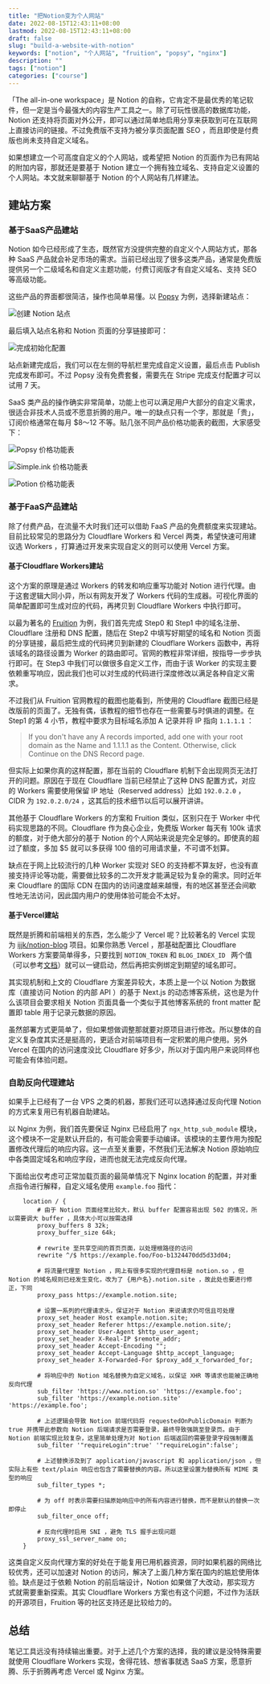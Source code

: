 ```yaml
---
title: "把Notion变为个人网站"
date: 2022-08-15T12:43:11+08:00
lastmod: 2022-08-15T12:43:11+08:00
draft: false
slug: "build-a-website-with-notion"
keywords: ["notion", "个人网站", "fruition", "popsy", "nginx"]
description: ""
tags: ["notion"]
categories: ["course"]
---
```

「The all-in-one workspace」是 Notion 的自称，它肯定不是最优秀的笔记软件，但一定是当今最强大的内容生产工具之一。除了可玩性很高的数据库功能，Notion 还支持将页面对外公开，即可以通过简单地启用分享来获取到可在互联网上直接访问的链接。不过免费版不支持为被分享页面配置 SEO ，而且即使是付费版也尚未支持自定义域名。

如果想建立一个可高度自定义的个人网站，或希望把 Notion 的页面作为已有网站的附加内容，那就还是要基于 Notion 建立一个拥有独立域名、支持自定义设置的个人网站。本文就来聊聊基于 Notion 的个人网站有几样建法。<!--more-->

## 建站方案

### 基于SaaS产品建站

Notion 如今已经形成了生态，既然官方没提供完整的自定义个人网站方式，那各种 SaaS 产品就会补足市场的需求。当前已经出现了很多这类产品，通常是免费版提供另一个二级域名和自定义主题功能，付费订阅版才有自定义域名、支持 SEO 等高级功能。

这些产品的界面都很简洁，操作也简单易懂。以 [Popsy](https://popsy.co/) 为例，选择新建站点：

![创建 Notion 站点](https://gmiimg.com/c60e4e8f3cfd710423632f9235ada781.png)

最后填入站点名称和 Notion 页面的分享链接即可：

![完成初始化配置](https://gmiimg.com/61cdbc3c1bed6e226c7d5f498732239c.png)

站点新建完成后，我们可以在左侧的导航栏里完成自定义设置，最后点击 Publish 完成发布即可。不过 Popsy 没有免费套餐，需要先在 Stripe 完成支付配置才可以试用 7 天。

SaaS 类产品的操作确实非常简单，功能上也可以满足用户大部分的自定义需求，很适合非技术人员或不愿意折腾的用户。唯一的缺点只有一个字，那就是「贵」，订阅价格通常在每月 $8～12 不等。贴几张不同产品价格功能表的截图，大家感受下：

![Popsy 价格功能表](https://gmiimg.com/79740a302182d0f8cc683d3b1823eb38.png)

![Simple.ink 价格功能表](https://gmiimg.com/ecabfd16b0c395e7e26f7f32ad7c763e.png)

![Potion 价格功能表](https://gmiimg.com/294c7236642e2459a2ccb5dab9263966.png)

### 基于FaaS产品建站

除了付费产品，在流量不大时我们还可以借助 FaaS 产品的免费额度来实现建站。目前比较常见的思路分为 Cloudflare Workers 和 Vercel 两类，希望快速可用建议选 Workers ，打算通过开发来实现自定义的则可以使用 Vercel 方案。

#### 基于Cloudflare Workers建站

这个方案的原理是通过 Workers 的转发和响应重写功能对 Notion 进行代理。由于这套逻辑大同小异，所以有网友开发了 Workers 代码的生成器。可视化界面的简单配置即可生成对应的代码，再拷贝到 Cloudflare Workers 中执行即可。

以最为著名的 [Fruition](https://fruitionsite.com/) 为例，我们首先完成 Step0 和 Step1 中的域名注册、Cloudflare 注册和 DNS 配置，随后在 Step2 中填写好期望的域名和 Notion 页面的分享链接，最后把生成的代码拷贝到新建的 Cloudflare Workers 函数中，再将该域名的路径设置为 Worker 的路由即可。官网的教程非常详细，按指导一步步执行即可。在 Step3 中我们可以做很多自定义工作，而由于该 Worker 的实现主要依赖重写响应，因此我们也可以对生成的代码进行深度修改以满足各种自定义需求。

不过我们从 Fruition 官网教程的截图也能看到，所使用的 Cloudflare 截图已经是改版前的页面了。无独有偶，该教程的细节也存在一些需要与时俱进的调整。在 Step1 的第 4 小节，教程中要求为目标域名添加 A 记录并将 IP 指向 `1.1.1.1` ：

> If you don't have any A records imported, add one with your root domain as the Name and 1.1.1.1 as the Content. Otherwise, click Continue on the DNS Record page.

但实际上如果你真的这样配置，那在当前的 Cloudflare 机制下会出现网页无法打开的问题。原因在于现在 Cloudflare 当前已经禁止了这种 DNS 配置方式，对应的 Workers  需要使用保留 IP 地址（Reserved address）比如 `192.0.2.0` ，CIDR 为  `192.0.2.0/24` ，这其后的技术细节以后可以展开讲讲。

其他基于 Cloudflare Workers 的方案和 Fruition 类似，区别只在于 Worker 中代码实现思路的不同。Cloudflare 作为良心企业，免费版 Worker 每天有 100k 请求的额度，对于绝大部分的基于 Notion 的个人网站来说是完全足够的。即使真的超过了额度，多加 $5 就可以多获得 100 倍的可用请求量，不可谓不划算。

缺点在于网上比较流行的几种 Worker 实现对 SEO 的支持都不算友好，也没有直接支持评论等功能，需要做比较多的二次开发才能满足较为复杂的需求。同时近年来 Cloudflare 的国际 CDN 在国内的访问速度越来越慢，有的地区甚至还会间歇性地无法访问，因此国内用户的使用体验可能会不太好。

#### 基于Vercel建站

既然是折腾和前端相关的东西，怎么能少了 Vercel 呢？比较著名的 Vercel 实现为 [ijjk/notion-blog](https://github.com/ijjk/notion-blog) 项目。如果你熟悉 Vercel ，那基础配置比 Cloudflare Workers 方案要简单得多，只要找到 `NOTION_TOKEN` 和 `BLOG_INDEX_ID ` 两个值（可以参考[文档](https://github.com/ijjk/notion-blog#getting-blog-index-and-token)）就可以一键启动，然后再把实例绑定到期望的域名即可。

其实现机制和上文的 Cloudflare 方案差异较大，本质上是一个以 Notion 为数据库（直接访问 Notion 的内部 API ）的基于 Next.js 的动态博客系统，这也是为什么该项目会要求相关 Notion 页面具备一个类似于其他博客系统的 front matter 配置即 table 用于记录元数据的原因。

虽然部署方式更简单了，但如果想做调整那就要对原项目进行修改。所以整体的自定义复杂度其实还是挺高的，更适合对前端项目有一定积累的用户使用。另外 Vercel 在国内的访问速度没比 Cloudflare 好多少，所以对于国内用户来说同样也可能会有体验问题。

### 自助反向代理建站

如果手上已经有了一台 VPS 之类的机器，那我们还可以选择通过反向代理 Notion 的方式来复用已有机器自助建站。

以 Nginx 为例，我们首先要保证 Nginx 已经启用了 `ngx_http_sub_module` 模块，这个模块不一定是默认开启的，有可能会需要手动编译。该模块的主要作用为按配置修改代理后的响应内容。这一点至关重要，不然我们无法解决 Notion 原始响应中各类固定域名和响应字段，进而也就无法完成反向代理。

下面给出仅考虑可正常加载页面的最简单情况下 Nginx location 的配置，并对重点指令进行解释，自定义域名使用 `example.foo` 指代：

```Nginx
    location / {
        # 由于 Notion 页面经常比较大，默认 buffer 配置容易出现 502 的情况，所以需要调大 buffer ，具体大小可以按需选择
        proxy_buffers 8 32k;
        proxy_buffer_size 64k;
        
        # rewrite 至共享空间的首页页面，以处理根路径的访问
        rewrite ^/$ https://example.foo/Foo-b1324470dd5d33d04;

        # 将流量代理至 Notion ，网上有很多实现的代理目标是 notion.so ，但 Notion 的域名规则已经发生变化，改为了 {用户名}.notion.site ，故此处也要进行修正，下同
        proxy_pass https://example.notion.site;

        # 设置一系列的代理请求头，保证对于 Notion 来说请求仍可信且可处理
        proxy_set_header Host example.notion.site;
        proxy_set_header Referer https://example.notion.site/;
        proxy_set_header User-Agent $http_user_agent;
        proxy_set_header X-Real-IP $remote_addr;
        proxy_set_header Accept-Encoding "";
        proxy_set_header Accept-Language $http_accept_language;
        proxy_set_header X-Forwarded-For $proxy_add_x_forwarded_for;

        # 将响应中的 Notion 域名替换为自定义域名，以保证 XHR 等请求也能被正确地反向代理
        sub_filter 'https://www.notion.so' 'https://example.foo';
        sub_filter 'https://example.notion.site' 'https://example.foo';
        
        # 上述逻辑会导致 Notion 前端代码将 requestedOnPublicDomain 判断为 true 并携带此参数向 Notion 后端请求是否需要登录，最终导致强跳至登录页。由于 Notion 前端实现比较复杂，这里简单处理为对 Notion 后端返回的需要登录字段强制覆盖
        sub_filter '"requireLogin":true' '"requireLogin":false';
        
        # 上述替换涉及到了 application/javascript 和 application/json ，但实际上有些 text/plain 响应也包含了需要替换的内容。所以这里设置为替换所有 MIME 类型的响应
        sub_filter_types *;
        
        # 为 off 时表示需要扫描原始响应中的所有内容进行替换，而不是默认的替换一次即停止
        sub_filter_once off;

        # 反向代理时启用 SNI ，避免 TLS 握手出现问题
        proxy_ssl_server_name on;
    }
```

这类自定义反向代理方案的好处在于能复用已用机器资源，同时如果机器的网络比较优秀，还可以加速对 Notion 的访问，解决了上面几种方案在国内的尴尬使用体验。缺点是过于依赖 Notion 的前后端设计，Notion 如果做了大改动，那实现方式就需要重新探索。其实 Cloudflare Workers 方案也有这个问题，不过作为活跃的开源项目，Fruition 等的社区支持还是比较给力的。

## 总结

笔记工具远没有持续输出重要。对于上述几个方案的选择，我的建议是没特殊需要就使用 Cloudflare Workers 实现，舍得花钱、想省事就选 SaaS 方案，愿意折腾、乐于折腾再考虑 Vercel 或 Nginx 方案。